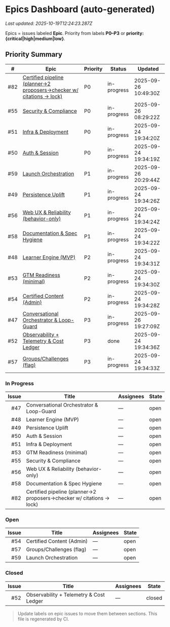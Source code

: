 # Epics Dashboard (auto-generated)

_Last updated: 2025-10-19T12:24:23.287Z_

Epics = issues labeled **Epic**. Priority from labels **P0–P3** or **priority:{critical|high|medium|low}**.

## Priority Summary

| # | Epic | Priority | Status | Updated |
|---|------|----------|--------|---------|
| #82 | [Certified pipeline (planner→2 proposers→checker w/ citations → lock)](https://github.com/robnreb1/cerply/issues/82) | P0 | in-progress | 2025-09-26 10:49:30Z |
| #55 | [Security & Compliance](https://github.com/robnreb1/cerply/issues/55) | P0 | in-progress | 2025-09-26 08:29:22Z |
| #51 | [Infra & Deployment](https://github.com/robnreb1/cerply/issues/51) | P0 | in-progress | 2025-09-24 19:34:20Z |
| #50 | [Auth & Session](https://github.com/robnreb1/cerply/issues/50) | P0 | in-progress | 2025-09-24 19:34:19Z |
| #59 | [Launch Orchestration](https://github.com/robnreb1/cerply/issues/59) | P1 | in-progress | 2025-09-26 20:29:44Z |
| #49 | [Persistence Uplift](https://github.com/robnreb1/cerply/issues/49) | P1 | in-progress | 2025-09-24 19:34:26Z |
| #56 | [Web UX & Reliability (behavior-only)](https://github.com/robnreb1/cerply/issues/56) | P1 | in-progress | 2025-09-24 19:34:24Z |
| #58 | [Documentation & Spec Hygiene](https://github.com/robnreb1/cerply/issues/58) | P1 | in-progress | 2025-09-24 19:34:22Z |
| #48 | [Learner Engine (MVP)](https://github.com/robnreb1/cerply/issues/48) | P2 | in-progress | 2025-09-24 19:34:31Z |
| #53 | [GTM Readiness (minimal)](https://github.com/robnreb1/cerply/issues/53) | P2 | in-progress | 2025-09-24 19:34:30Z |
| #54 | [Certified Content (Admin)](https://github.com/robnreb1/cerply/issues/54) | P2 | in-progress | 2025-09-24 19:34:28Z |
| #47 | [Conversational Orchestrator & Loop-Guard](https://github.com/robnreb1/cerply/issues/47) | P3 | in-progress | 2025-09-26 19:27:09Z |
| #52 | [Observability + Telemetry & Cost Ledger](https://github.com/robnreb1/cerply/issues/52) | P3 | done | 2025-09-24 19:34:36Z |
| #57 | [Groups/Challenges (flag)](https://github.com/robnreb1/cerply/issues/57) | P3 | in-progress | 2025-09-24 19:34:33Z |

### In Progress

| Issue | Title | Assignees | State |
|---:|---|---|---|
| #47 | Conversational Orchestrator & Loop-Guard | — | open |
| #48 | Learner Engine (MVP) | — | open |
| #49 | Persistence Uplift | — | open |
| #50 | Auth & Session | — | open |
| #51 | Infra & Deployment | — | open |
| #53 | GTM Readiness (minimal) | — | open |
| #55 | Security & Compliance | — | open |
| #56 | Web UX & Reliability (behavior-only) | — | open |
| #58 | Documentation & Spec Hygiene | — | open |
| #82 | Certified pipeline (planner→2 proposers→checker w/ citations → lock) | — | open |

### Open

| Issue | Title | Assignees | State |
|---:|---|---|---|
| #54 | Certified Content (Admin) | — | open |
| #57 | Groups/Challenges (flag) | — | open |
| #59 | Launch Orchestration | — | open |

### Closed

| Issue | Title | Assignees | State |
|---:|---|---|---|
| #52 | Observability + Telemetry & Cost Ledger | — | closed |

> Update labels on epic issues to move them between sections. This file is regenerated by CI.
